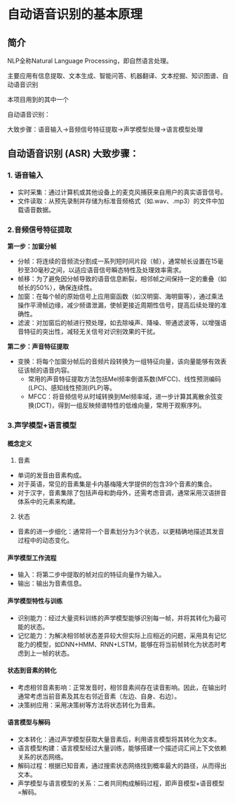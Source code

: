 # 自动语音识别的基本原理

## 简介
NLP全称Natural Language Processing，即自然语言处理。

主要应用有信息提取、文本生成、智能问答、机器翻译、文本挖掘、知识图谱、自动语音识别

本项目用到的其中一个

自动语音识别：

大致步骤：语音输入->音频信号特征提取->声学模型处理->语言模型处理

## 自动语音识别 (ASR) 大致步骤：
### 1. 语音输入
- 实时采集：通过计算机或其他设备上的麦克风捕获来自用户的真实语音信号。
- 文件读取：从预先录制并存储为标准音频格式（如.wav、.mp3）的文件中加载语音数据。
### 2.音频信号特征提取
**第一步：加窗分帧**

- 分帧：将连续的音频流分割成一系列短时间片段（帧），通常帧长设置在15毫秒至30毫秒之间，以适应语音信号瞬态特性及处理效率需求。
- 帧移：为了避免因分帧导致的语音信息断裂，相邻帧之间保持一定的重叠（如帧长的50%），确保连续性。
- 加窗：在每个帧的原始信号上应用窗函数（如汉明窗、海明窗等），通过乘法操作平滑帧边缘，减少频谱泄漏，使帧更接近周期性信号，提高后续处理的准确性。
- 滤波：对加窗后的帧进行预处理，如去除噪声、降噪、带通滤波等，以增强语音特征的突出性，减轻无关信号对识别效果的干扰。

**第二步：声音特征提取**
- 变换：将每个加窗分帧后的音频片段转换为一组特征向量，该向量能够有效表征该帧的语音内容。
  - 常用的声音特征提取方法包括Mel频率倒谱系数(MFCC)、线性预测编码(LPC)、感知线性预测(PLP)等。
  - MFCC：将音频信号从时域转换到Mel频率域，进一步计算其离散余弦变换(DCT)，得到一组反映频谱特性的低维向量，常用于观察序列。
### 3.声学模型+语言模型
#### 概念定义
1. 音素
  - 单词的发音由音素构成。
  - 对于英语，常见的音素集是卡内基梅隆大学提供的包含39个音素的集合。
  - 对于汉字，音素集除了包括声母和韵母外，还需考虑音调，通常采用汉语拼音体系中的元素来构建。
2. 状态
  - 音素的进一步细化：通常将一个音素划分为3个状态，以更精确地描述其发音过程中的动态变化。
#### 声学模型工作流程
- 输入：将第二步中提取的帧对应的特征向量作为输入。
- 输出：输出为音素信息。
#### 声学模型特性与训练
- 识别能力：经过大量资料训练的声学模型能够识别每一帧，并将其转化为最可能的状态。
- 记忆能力：为解决相邻帧状态差异较大但实际上应相近的问题，采用具有记忆能力的模型，如DNN+HMM、RNN+LSTM，能够在将当前帧转化为状态时考虑到上一帧的状态。
#### 状态到音素的转化
- 考虑相邻音素影响：正常发音时，相邻音素间存在读音影响。因此，在输出时通常考虑当前音素及其左右邻近音素（左边、自身、右边）。
- 决策树应用：采用决策树等方法将状态转化为音素。
#### 语言模型与解码
- 文本转化：通过声学模型获取大量音素后，利用语言模型将其转化为文本。
- 语言模型构建：语言模型经过大量训练，能够搭建一个描述词汇间上下文依赖关系的状态网络。
- 解码过程：根据已知音素，通过搜索状态网络找到概率最大的路径，从而得出文本。
- 声学模型与语言模型的关系：二者共同构成解码过程，即声音模型+语音模型=解码。
